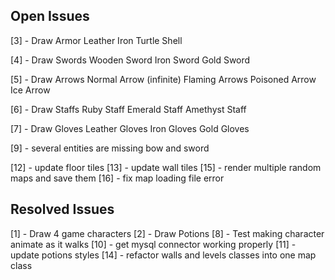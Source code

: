 ## Open Issues ##
[3] - Draw Armor
        Leather
        Iron
        Turtle Shell

[4] -  Draw Swords
        Wooden Sword
        Iron Sword
        Gold Sword

[5] - Draw Arrows
        Normal Arrow (infinite)
        Flaming Arrows
        Poisoned Arrow
        Ice Arrow

[6] - Draw Staffs
        Ruby Staff
        Emerald Staff
        Amethyst Staff

[7] - Draw Gloves
        Leather Gloves
        Iron Gloves
        Gold Gloves
        
[9] - several entities are missing bow and sword

[12] - update floor tiles
[13] - update wall tiles
[15] - render multiple random maps and save them
[16] - fix map loading file error
        
## Resolved Issues ##
[1] - Draw 4 game characters
[2] - Draw Potions
[8] - Test making character animate as it walks 
[10] - get mysql connector working properly
[11] - update potions styles
[14] - refactor walls and levels classes into one map class